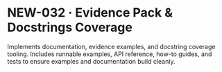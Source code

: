 # NEW-032 · Evidence Pack & Docstrings Coverage

Implements documentation, evidence examples, and docstring coverage tooling.
Includes runnable examples, API reference, how-to guides, and tests to ensure
examples and documentation build cleanly.
